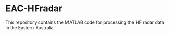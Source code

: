 # EAC-HFradar
This repository contains the MATLAB code for processing the HF radar data in the Eastern Australia
